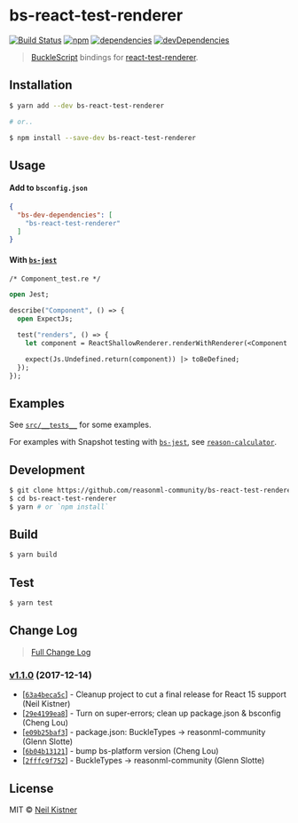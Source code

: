# bs-react-test-renderer

[![Build Status][travis-image]][travis-url]
[![npm][npm-image]][npm-url]
[![dependencies][deps-image]][deps-url]
[![devDependencies][depsdev-image]][depsdev-url]

> [BuckleScript](//github.com/BuckleScript/bucklescript) bindings for [react-test-renderer](//github.com/facebook/react/tree/master/packages/react-test-renderer).

## Installation

```sh
$ yarn add --dev bs-react-test-renderer

# or..

$ npm install --save-dev bs-react-test-renderer
```

## Usage

#### Add to `bsconfig.json`

```json
{
  "bs-dev-dependencies": [
    "bs-react-test-renderer"
  ]
}
```

#### With [`bs-jest`](//github.com/reasonml-community/bs-jest)

```ocaml
/* Component_test.re */

open Jest;

describe("Component", () => {
  open ExpectJs;

  test("renders", () => {
    let component = ReactShallowRenderer.renderWithRenderer(<Component />);

    expect(Js.Undefined.return(component)) |> toBeDefined;
  });
});
```

## Examples

See [`src/__tests__`](src/__tests__) for some examples.

For examples with Snapshot testing with [`bs-jest`](//github.com/reasonml-community/bs-jest), see [`reason-calculator`](//github.com/wyze/reason-calculator).

## Development

```sh
$ git clone https://github.com/reasonml-community/bs-react-test-renderer.git
$ cd bs-react-test-renderer
$ yarn # or `npm install`
```

## Build

```sh
$ yarn build
```

## Test

```sh
$ yarn test
```

## Change Log

> [Full Change Log](changelog.md)

### [v1.1.0](https://github.com/reasonml-community/bs-react-test-renderer/releases/tag/v1.1.0) (2017-12-14)

* [[`63a4beca5c`](https://github.com/reasonml-community/bs-react-test-renderer/commit/63a4beca5c)] - Cleanup project to cut a final release for React 15 support (Neil Kistner)
* [[`29e4199ea8`](https://github.com/reasonml-community/bs-react-test-renderer/commit/29e4199ea8)] - Turn on super-errors; clean up package.json & bsconfig (Cheng Lou)
* [[`e09b25baf3`](https://github.com/reasonml-community/bs-react-test-renderer/commit/e09b25baf3)] - package.json: BuckleTypes -\> reasonml-community (Glenn Slotte)
* [[`6b04b13121`](https://github.com/reasonml-community/bs-react-test-renderer/commit/6b04b13121)] - bump bs-platform version (Cheng Lou)
* [[`2fffc9f752`](https://github.com/reasonml-community/bs-react-test-renderer/commit/2fffc9f752)] - BuckleTypes -\> reasonml-community (Glenn Slotte)

## License

MIT © [Neil Kistner](https://neilkistner.com)

[travis-image]: https://img.shields.io/travis/reasonml-community/bs-react-test-renderer.svg?style=flat-square
[travis-url]: https://travis-ci.org/reasonml-community/bs-react-test-renderer

[npm-image]: https://img.shields.io/npm/v/bs-react-test-renderer.svg?style=flat-square
[npm-url]: https://npm.im/bs-react-test-renderer

[deps-image]: https://img.shields.io/david/reasonml-community/bs-react-test-renderer.svg?style=flat-square
[deps-url]: https://david-dm.org/reasonml-community/bs-react-test-renderer

[depsdev-image]: https://img.shields.io/david/dev/reasonml-community/bs-react-test-renderer.svg?style=flat-square
[depsdev-url]: https://david-dm.org/reasonml-community/bs-react-test-renderer?type=dev
